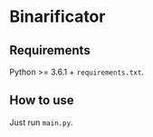 # Binarificator
## Requirements
Python >= 3.6.1 + `requirements.txt`.
## How to use
Just run `main.py`.
